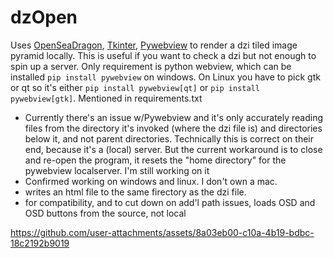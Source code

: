 # dzOpen

Uses [OpenSeaDragon](https://openseadragon.github.io/), [Tkinter](https://wiki.python.org/moin/TkInter), [Pywebview](https://pywebview.flowrl.com/) to render a dzi tiled image pyramid locally. This is useful if you want to check a dzi but not enough to spin up a server. Only requirement is python webview, which can be installed ```pip install pywebview``` on windows. On Linux you have to pick gtk or qt so it's either ```pip install pywebview[qt]``` or ```pip install pywebview[gtk]```. Mentioned in requirements.txt

- Currently there's an issue w/Pywebview and it's only accurately reading files from the directory it's invoked (where the dzi file is) and directories below it, and not parent directories. Technically this is correct on their end, because it's a (local) server. But the current workaround is to close and re-open the program, it resets the "home directory" for the pywebview localserver. I'm still working on it
- Confirmed working on windows and linux. I don't own a mac.
- writes an html file to the same firectory as the dzi file.
- for compatibility, and to cut down on add'l path issues, loads OSD and OSD buttons from the source, not local

https://github.com/user-attachments/assets/8a03eb00-c10a-4b19-bdbc-18c2192b9019



